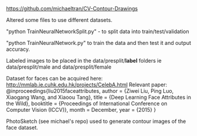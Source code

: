 https://github.com/michaeltran/CV-Contour-Drawings

Altered some files to use different datasets.

"python TrainNeuralNetworkSplit.py" - to split data into train/test/validation

"python TrainNeuralNetwork.py" to train the data and then test it and output accuracy.

Labeled images to be placed in the data/presplit/__label__ folders ie data/presplit/male and data/presplit/female

Dataset for faces can be acquired here: http://mmlab.ie.cuhk.edu.hk/projects/CelebA.html
Relevant paper: @inproceedings{liu2015faceattributes,
 	author = {Ziwei Liu, Ping Luo, Xiaogang Wang, and Xiaoou Tang},
 	title = {Deep Learning Face Attributes in the Wild},
 	booktitle = {Proceedings of International Conference on Computer Vision (ICCV)},
 	month = December,
 	year = {2015} 
  }

PhotoSketch (see michael's repo) used to generate contour images of the face dataset. 